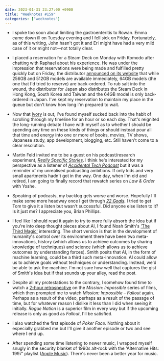 ```yaml
---
date: 2023-01-31 23:27:00 +0900
title: "Weeknotes #159"
categories: ["weeknotes"]
---
```


- I spoke too soon about limiting the gastroenteritis to Rowan. Emma came down ill on Tuesday evening and I fell sick on Friday. Fortunately, as of this writing, John hasn't got it and Eri might have had a very mild case of it or might not—not totally clear.

- I placed a reservation for a Steam Deck on Monday with Komodo after chatting with Raphael about his experience. He was under the impression that reservations were being made and fulfilled pretty quickly but on Friday, the distributor [announced on its website](https://komodo.jp/news/steamdeck-instock.html) that while 256GB and 512GB models are available immediately, 64GB models (the one that I'd tried to reserve) are back-ordered. To rub salt into the wound, the distributor for Japan also distributes the Steam Deck in Hong Kong, South Korea and Taiwan and the 64GB model is only back-ordered in Japan. I've kept my reservation to maintain my place in the queue but don't know how long I'm prepared to wait.

- Now that [Ivory](https://tapbots.com/ivory/) is out, I've found myself sucked back into the habit of scrolling through my timeline for an hour or so each day. That's reignited the long-running debate I have with myself as to whether I should be spending any time on these kinds of things or should instead pour all that time and energy into one or more of books, movies, TV shows, Japanese study, app development, blogging, etc. Still haven't come to a clear resolution.

- Martin Feld invited me to be a guest on his podcast/research experiment, [_Really Specific Stories_](https://www.rsspod.net/). I think he's interested for my perspective as a listener of [_Accidental Tech Podcast_](https://atp.fm) but it was a reminder of my unrealised podcasting ambitions. If only kids and very small apartments hadn't got in the way. One day, when I'm old and retired, I am going to finally record that rewatch series on _Law & Order_ with Yoshe.

- Speaking of podcasts, my backlog gets worse and worse. Hopefully I'll make some more headway once I get through [_22 Goals_](https://www.theringer.com/22-goals). I tried to get Tom to give it a listen but wasn't successful. Did anyone else listen to it? Is it just me? I appreciate you, Brian Phillips.

- I feel like I should read it again to try to more fully absorb the idea but if you're into deep thought pieces about AI, I found Noah Smith's ['The Third Magic'](https://noahpinion.substack.com/p/the-third-magic) interesting. The short version is that in the development of humanity's control over its environment there have been two meta-innovations, history (which allows us to achieve outcomes by sharing knowledge of techniques) and science (which allows us to achieve outcomes by understanding forces). Smith posits that AI, in the form of machine learning, could be a third such meta-innovation. AI could allow us to achieve goals without techniques or understanding. Instead, we'd be able to ask the machine. I'm not sure how well that captures the gist of Smith's idea but if that sounds up your alley, read the post.

- Despite all my protestations to the contrary, I somehow found time to watch a [2-hour retrospective](https://youtu.be/y9DqpHJs7ws) on the _Mission: Impossible_ series of films, which then prompted me to watch _Mission: Impossible – Fallout_ again. Perhaps as a result of the video, perhaps as a result of the passage of time, but for whatever reason I dislike it less than I did when seeing it initially. _Rogue Nation_ is a superior film in every way but if the upcoming release is only as good as _Fallout_, I'll be satisfied.

- I also watched the first episode of _Poker Face_. Nothing about it especially grabbed me but I'll give it another episode or two and see where I end up.

- After spending some time listening to newer music, I wrapped myself snugly in the security blanket of 1990s alt-rock with the 'Alternative Hits: 1997' playlist ([Apple Music](https://music.apple.com/us/playlist/alternative-hits-1997/pl.0fffdebef4a3465384a8b56d50f9d8bd)). There's never been a better year for music.
